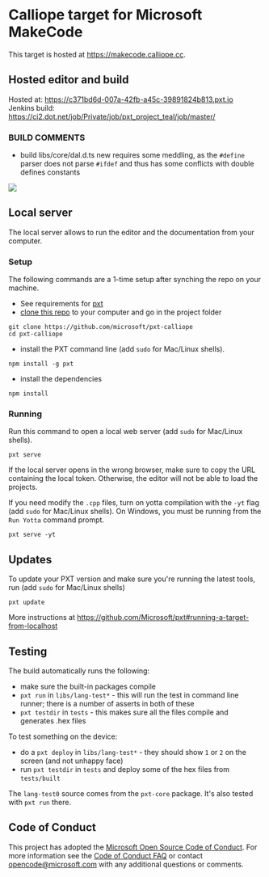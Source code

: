# Calliope target for Microsoft MakeCode

This target is hosted at https://makecode.calliope.cc. 


## Hosted editor and build
Hosted at: https://c371bd6d-007a-42fb-a45c-39891824b813.pxt.io</br>
Jenkins build: https://ci2.dot.net/job/Private/job/pxt_project_teal/job/master/


### BUILD COMMENTS

- build libs/core/dal.d.ts new requires some meddling, as the `#define` parser does not parse `#ifdef` and thus
has some conflicts with double defines constants

![](http://calliope.cc/content/1-ueber-mini/mini_board.png)

## Local server

The local server allows to run the editor and the documentation from your computer.

### Setup

The following commands are a 1-time setup after synching the repo on your machine.

* See requirements for [pxt](https://github.com/Microsoft/pxt)
* [clone this repo](https://help.github.com/articles/cloning-a-repository/) to your computer and go in the project folder
```
git clone https://github.com/microsoft/pxt-calliope
cd pxt-calliope
```
* install the PXT command line (add ``sudo`` for Mac/Linux shells).
```
npm install -g pxt
```
* install the dependencies
```
npm install
```

### Running

Run this command to open a local web server (add ``sudo`` for Mac/Linux shells).
```
pxt serve
```
If the local server opens in the wrong browser, make sure to copy the URL containing the local token. 
Otherwise, the editor will not be able to load the projects.

If you need modify the `.cpp` files, turn on yotta compilation with the ``-yt`` flag (add ``sudo`` for Mac/Linux shells). On Windows, you must be running
from the ``Run Yotta`` command prompt.
```
pxt serve -yt
```

## Updates

To update your PXT version and make sure you're running the latest tools, run (add ``sudo`` for Mac/Linux shells)
```
pxt update
```

More instructions at https://github.com/Microsoft/pxt#running-a-target-from-localhost 

## Testing

The build automatically runs the following:

* make sure the built-in packages compile
* `pxt run` in `libs/lang-test*` - this will run the test in command line runner; 
  there is a number of asserts in both of these
* `pxt testdir` in `tests` - this makes sure all the files compile and generates .hex files

To test something on the device:

* do a `pxt deploy` in `libs/lang-test*` - they should show `1` or `2` on the screen (and not unhappy face)
* run `pxt testdir` in `tests` and deploy some of the hex files from `tests/built`

The `lang-test0` source comes from the `pxt-core` package. It's also tested with `pxt run` there. 

## Code of Conduct

This project has adopted the [Microsoft Open Source Code of Conduct](https://opensource.microsoft.com/codeofconduct/). For more information see the [Code of Conduct FAQ](https://opensource.microsoft.com/codeofconduct/faq/) or contact [opencode@microsoft.com](mailto:opencode@microsoft.com) with any additional questions or comments.
